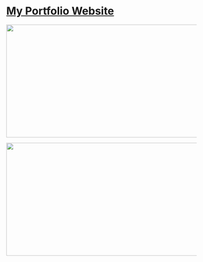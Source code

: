 <h1> <a href="https://MaheshwaranCV.github.io/Portfolio">My Portfolio Website </a> </h1>

<img
              src="assets/images/snapshot_1.png"
              alt=""
              height="300"
              width="550"
            />
          
<img
              src="assets/images/snapshot_2.png"
              alt=""
              height="300"
              width="550"
            />